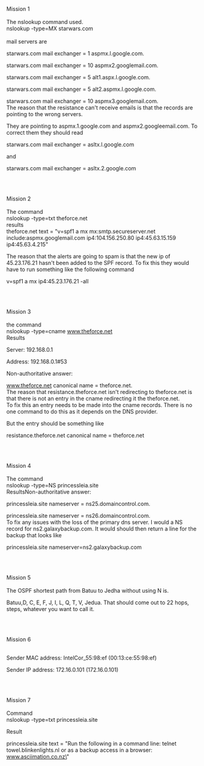 Mission 1
</br></br>
The nslookup command used.
</br>
nslookup -type=MX starwars.com
</br>
</br>
mail servers are

starwars.com mail exchanger = 1 aspmx.l.google.com.

starwars.com mail exchanger = 10 aspmx2.googlemail.com.

starwars.com mail exchanger = 5 alt1.aspx.l.google.com.

starwars.com mail exchanger = 5 alt2.aspmx.l.google.com.

starwars.com mail exchanger = 10 aspmx3.googlemail.com.
</br>
The reason that the resistance can\'t receive emails is that the records
are pointing to the wrong servers.

They are pointing to aspmx.1.google.com and aspmx2.googleemail.com. To
correct them they should read

starwars.com mail exchanger = asltx.l.google.com

and

starwars.com mail exchanger = asltx.2.google.com

</br>
</br>

Mission 2
</br></br>
The command
</br>
nslookup -type=txt theforce.net
</br>
results
</br>
theforce.net text = \"v=spf1 a mx mx:smtp.secureserver.net
include:aspmx.googlemail.com ip4:104.156.250.80 ip4:45.63.15.159
ip4:45.63.4.215\"

The reason that the alerts are going to spam is that the new ip of
45.23.176.21 hasn\'t been added to the SPF record. To fix this they
would have to run something like the following command

v=spf1 a mx ip4:45.23.176.21 -all


</br>
</br>


Mission 3
</br></br>
the command
</br>
nslookup -type=cname www.theforce.net
</br>
Results

Server: 192.168.0.1

Address: 192.168.0.1#53

Non-authoritative answer:

www.theforce.net canonical name = theforce.net.
</br>
The reason that resistance.theforce.net isn\'t redirecting to
theforce.net is that there is not an entry in the cname redirecting it
the theforce.net.
</br>
To fix this an entry needs to be made into the cname records. There is
no one command to do this as it depends on the DNS provider.

But the entry should be something like

resistance.theforce.net canonical name = theforce.net


</br>
</br>


Mission 4
</br></br>
The command
</br>
nslookup -type=NS princessleia.site
</br>
ResultsNon-authoritative answer:

princessleia.site nameserver = ns25.domaincontrol.com.

princessleia.site nameserver = ns26.domaincontrol.com.
</br>
To fix any issues with the loss of the primary dns server. I would a NS
record for ns2.galaxybackup.com. It would should then return a line for
the backup that looks like

princessleia.site nameserver=ns2.galaxybackup.com


</br>
</br>


Mission 5
</br></br>
The OSPF shortest path from Batuu to Jedha without using N is.

Batuu,D, C, E, F, J, I, L, Q, T, V, Jedua. That should come out to 22
hops, steps, whatever you want to call it.

</br>
</br>


Mission 6
</br></br>

Sender MAC address: IntelCor_55:98:ef (00:13:ce:55:98:ef)

Sender IP address: 172.16.0.101 (172.16.0.101)

</br>
</br>

Mission 7
</br></br>
Command
</br>
nslookup -type=txt princessleia.site

Result

princessleia.site text = \"Run the following in a command line: telnet
towel.blinkenlights.nl or as a backup access in a browser:
www.asciimation.co.nz\"
